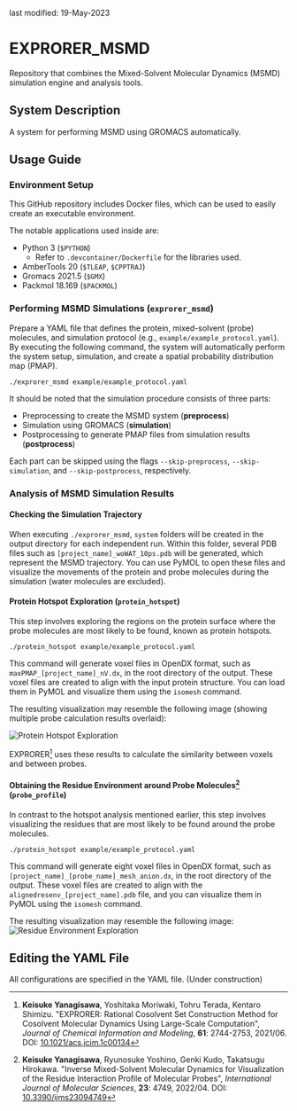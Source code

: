 last modified: 19-May-2023

# EXPRORER_MSMD

Repository that combines the Mixed-Solvent Molecular Dynamics (MSMD) simulation engine and analysis tools.

## System Description

A system for performing MSMD using GROMACS automatically.

## Usage Guide

### Environment Setup

This GitHub repository includes Docker files, which can be used to easily create an executable environment.

The notable applications used inside are:

- Python 3 (`$PYTHON`)
  - Refer to `.devcontainer/Dockerfile` for the libraries used.
- AmberTools 20 (`$TLEAP`, `$CPPTRAJ`)
- Gromacs 2021.5 (`$GMX`)
- Packmol 18.169 (`$PACKMOL`)

### Performing MSMD Simulations (`exprorer_msmd`)

Prepare a YAML file that defines the protein, mixed-solvent (probe) molecules, and simulation protocol (e.g., `example/example_protocol.yaml`). By executing the following command, the system will automatically perform the system setup, simulation, and create a spatial probability distribution map (PMAP).

```
./exprorer_msmd example/example_protocol.yaml
```


It should be noted that the simulation procedure consists of three parts:

- Preprocessing to create the MSMD system (**preprocess**)
- Simulation using GROMACS (**simulation**)
- Postprocessing to generate PMAP files from simulation results (**postprocess**)

Each part can be skipped using the flags `--skip-preprocess`, `--skip-simulation`, and `--skip-postprocess`, respectively.

### Analysis of MSMD Simulation Results

#### Checking the Simulation Trajectory

When executing `./exprorer_msmd`, `system` folders will be created in the output directory for each independent run. Within this folder, several PDB files such as `[project_name]_woWAT_10ps.pdb` will be generated, which represent the MSMD trajectory. You can use PyMOL to open these files and visualize the movements of the protein and probe molecules during the simulation (water molecules are excluded).

#### Protein Hotspot Exploration (`protein_hotspot`)

This step involves exploring the regions on the protein surface where the probe molecules are most likely to be found, known as protein hotspots.

```
./protein_hotspot example/example_protocol.yaml
```

This command will generate voxel files in OpenDX format, such as `maxPMAP_[project_name]_nV.dx`, in the root directory of the output. These voxel files are created to align with the input protein structure. You can load them in PyMOL and visualize them using the `isomesh` command.

The resulting visualization may resemble the following image (showing multiple probe calculation results overlaid):

![Protein Hotspot Exploration](https://i.imgur.com/bzxz0K6.png)

EXPRORER[^1] uses these results to calculate the similarity between voxels and between probes.

[^1]: **Keisuke Yanagisawa**, Yoshitaka Moriwaki, Tohru Terada, Kentaro Shimizu. "EXPRORER: Rational Cosolvent Set Construction Method for Cosolvent Molecular Dynamics Using Large-Scale Computation", *Journal of Chemical Information and Modeling*, **61**: 2744-2753, 2021/06. DOI: [10.1021/acs.jcim.1c00134](https://doi.org/10.1021/acs.jcim.1c00134)

#### Obtaining the Residue Environment around Probe Molecules[^2] (`probe_profile`)

In contrast to the hotspot analysis mentioned earlier, this step involves visualizing the residues that are most likely to be found around the probe molecules.

```
./protein_hotspot example/example_protocol.yaml
```

This command will generate eight voxel files in OpenDX format, such as `[project_name]_[probe_name]_mesh_anion.dx`, in the root directory of the output. These voxel files are created to align with the `alignedresenv_[project_name].pdb` file, and you can visualize them in PyMOL using the `isomesh` command.

The resulting visualization may resemble the following image:
![Residue Environment Exploration](https://i.imgur.com/4QIZxhW.png)

[^2]: **Keisuke Yanagisawa**, Ryunosuke Yoshino, Genki Kudo, Takatsugu Hirokawa. "Inverse Mixed-Solvent Molecular Dynamics for Visualization of the Residue Interaction Profile of Molecular Probes", *International Journal of Molecular Sciences*, **23**: 4749, 2022/04. DOI: [10.3390/ijms23094749](https://doi.org/10.3390/ijms23094749)

## Editing the YAML File

All configurations are specified in the YAML file.
(Under construction)

